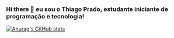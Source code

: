 ### Hi there 👋 eu sou o Thiago Prado, estudante iniciante de programação e tecnologia!
[![Anurag's GitHub stats](https://github-readme-stats.vercel.app/api?username=thiagoaprado22)](https://github.com/anuraghazra/github-readme-stats)
